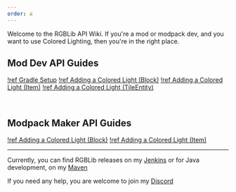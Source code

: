 ```yaml
---
order: a
---
```


Welcome to the RGBLib API Wiki. If you're a mod or modpack dev, and you want to use Colored Lighting, then you're in the right place.

## Mod Dev API Guides

[!ref Gradle Setup](/rgblib/mod-dev-api/gradlesetup/)
[!ref Adding a Colored Light (Block)](/rgblib/mod-dev-api/coloredblock/)
[!ref Adding a Colored Light (Item)](/rgblib/mod-dev-api/coloreditem/)
[!ref Adding a Colored Light (TileEntity)](/rgblib/mod-dev-api/coloredte/)

&nbsp;

## Modpack Maker API Guides

[!ref Adding a Colored Light (Block)](/rgblib/modpack-dev-api/coloredblocks/)
[!ref Adding a Colored Light (Item)](/rgblib/modpack-dev-api/coloreditems/)

---

Currently, you can find RGBLib releases on my [Jenkins](https://ci.firstdarkdev.xyz/job/RGBLib/) or for Java development, on my [Maven](https://maven.firstdarkdev.xyz)

If you need any help, you are welcome to join my [Discord](https://discord.firstdarkdev.xyz)
